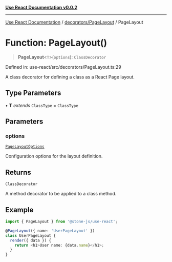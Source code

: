 [**Use React Documentation v0.0.2**](../../../README.md)

***

[Use React Documentation](../../../modules.md) / [decorators/PageLayout](../README.md) / PageLayout

# Function: PageLayout()

> **PageLayout**\<`T`\>(`options`): `ClassDecorator`

Defined in: use-react/src/decorators/PageLayout.ts:29

A class decorator for defining a class as a React Page layout.

## Type Parameters

• **T** *extends* `ClassType` = `ClassType`

## Parameters

### options

[`PageLayoutOptions`](../interfaces/PageLayoutOptions.md)

Configuration options for the layout definition.

## Returns

`ClassDecorator`

A method decorator to be applied to a class method.

## Example

```typescript
import { PageLayout } from '@stone-js/use-react';

@PageLayout({ name: 'UserPageLayout' })
class UserPageLayout {
  render({ data }) {
    return <h1>User name: {data.name}</h1>;
  }
}
```
